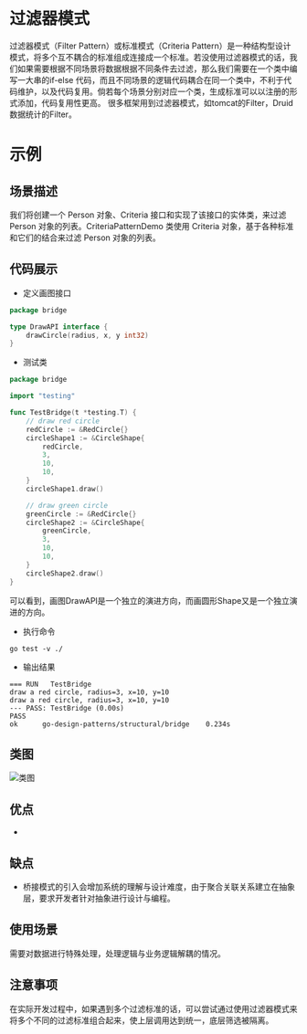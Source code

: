 # 过滤器模式
过滤器模式（Filter Pattern）或标准模式（Criteria Pattern）是一种结构型设计模式，将多个互不耦合的标准组成连接成一个标准。若没使用过滤器模式的话，我们如果需要根据不同场景将数据根据不同条件去过滤，那么我们需要在一个类中编写一大串的if-else 代码，而且不同场景的逻辑代码耦合在同一个类中，不利于代码维护，以及代码复用。倘若每个场景分别对应一个类，生成标准可以以注册的形式添加，代码复用性更高。
很多框架用到过滤器模式，如tomcat的Filter，Druid数据统计的Filter。

# 示例
## 场景描述
我们将创建一个 Person 对象、Criteria 接口和实现了该接口的实体类，来过滤 Person 对象的列表。CriteriaPatternDemo 类使用 Criteria 对象，基于各种标准和它们的结合来过滤 Person 对象的列表。

## 代码展示
* 定义画图接口
``` go
package bridge

type DrawAPI interface {
	drawCircle(radius, x, y int32)
}
```

* 测试类
``` go
package bridge

import "testing"

func TestBridge(t *testing.T) {
	// draw red circle
	redCircle := &RedCircle{}
	circleShape1 := &CircleShape{
		redCircle,
		3,
		10,
		10,
	}
	circleShape1.draw()

	// draw green circle
	greenCircle := &RedCircle{}
	circleShape2 := &CircleShape{
		greenCircle,
		3,
		10,
		10,
	}
	circleShape2.draw()
}
```
可以看到，画图DrawAPI是一个独立的演进方向，而画圆形Shape又是一个独立演进的方向。
* 执行命令
```shell
go test -v ./
```

* 输出结果
```
=== RUN   TestBridge
draw a red circle, radius=3, x=10, y=10
draw a red circle, radius=3, x=10, y=10
--- PASS: TestBridge (0.00s)
PASS
ok      go-design-patterns/structural/bridge    0.234s
```
## 类图
![类图](https://caixunshi.github.io/document/go-design-patterns/bridge.jpg)

## 优点
* 

## 缺点
* 桥接模式的引入会增加系统的理解与设计难度，由于聚合关联关系建立在抽象层，要求开发者针对抽象进行设计与编程。

## 使用场景
需要对数据进行特殊处理，处理逻辑与业务逻辑解耦的情况。

## 注意事项
在实际开发过程中，如果遇到多个过滤标准的话，可以尝试通过使用过滤器模式来将多个不同的过滤标准组合起来，使上层调用达到统一，底层筛选被隔离。